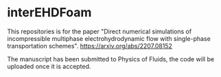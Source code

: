 # interEHDFoam

This repositories is for the paper "Direct numerical simulations of incompressible multiphase electrohydrodynamic flow with single-phase transportation schemes". https://arxiv.org/abs/2207.08152

The manuscript has been submitted to Physics of Fluids, the code will be uploaded once it is accepted.
